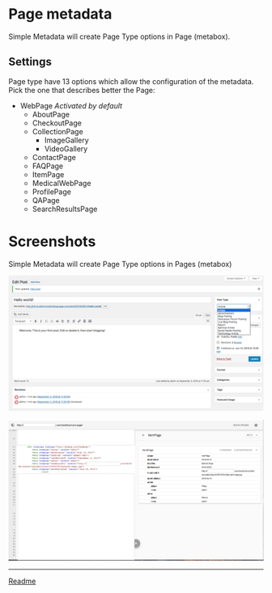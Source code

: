 # Page metadata

Simple Metadata will create Page Type options in Page (metabox).

## Settings

Page type have 13 options which allow the configuration of the metadata. Pick the one that describes better the Page:
* WebPage *Activated by default*
  * AboutPage
  * CheckoutPage
  * CollectionPage
    * ImageGallery
    * VideoGallery
  * ContactPage
  * FAQPage
  * ItemPage
  * MedicalWebPage
  * ProfilePage
  * QAPage
  * SearchResultsPage

# Screenshots

Simple Metadata will create Page Type options in Pages (metabox)

![settings post](/doc/images/settings-post.png)

![structured data page](/doc/images/structured-data-page.png)

---




[Readme](//Readme.md)
